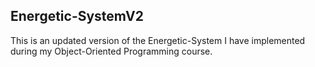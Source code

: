 ## Energetic-SystemV2
This is an updated version of the Energetic-System I have implemented during my Object-Oriented Programming course.
